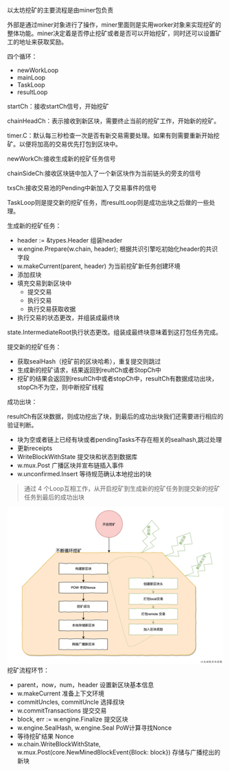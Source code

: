 以太坊挖矿的主要流程是由miner包负责

外部是通过miner对象进行了操作，miner里面则是实用worker对象来实现挖矿的整体功能。miner决定着是否停止挖矿或者是否可以开始挖矿，同时还可以设置矿工的地址来获取奖励。

四个循环：

* newWorkLoop
* mainLoop
* TaskLoop
* resultLoop

startCh：接收startCh信号，开始挖矿

chainHeadCh：表示接收到新区块，需要终止当前的挖矿工作，开始新的挖矿。

timer.C：默认每三秒检查一次是否有新交易需要处理。如果有则需要重新开始挖矿。以便将加高的交易优先打包到区块中。

newWorkCh:接收生成新的挖矿任务信号

chainSideCh:接收区块链中加入了一个新区块作为当前链头的旁支的信号

txsCh:接收交易池的Pending中新加入了交易事件的信号

TaskLoop则是提交新的挖矿任务，而resultLoop则是成功出块之后做的一些处理。

生成新的挖矿任务：

* header := &types.Header 组装header
* w.engine.Prepare\(w.chain, header\); 根据共识引擎吃初始化header的共识字段
* w.makeCurrent\(parent, header\) 为当前挖矿新任务创建环境
* 添加叔块
* 填充交易到新区块中
  * 提交交易
  * 执行交易
  * 执行交易获取收据
* 执行交易的状态更改，并组装成最终块

state.IntermediateRoot执行状态更改。组装成最终块意味着到这打包任务完成。

提交新的挖矿任务：

* 获取sealHash（挖矿前的区块哈希），重复提交则跳过
* 生成新的挖矿请求，结果返回到reultCh或者StopCh中
* 挖矿的结果会返回到resultCh中或者stopCh中，resultCh有数据成功出块，stopCh不为空，则中断挖矿线程

成功出块：

resultCh有区块数据，则成功挖出了块，到最后的成功出块我们还需要进行相应的验证判断。

* 块为空或者链上已经有块或者pendingTasks不存在相关的sealhash,跳过处理
* 更新receipts
* WriteBlockWithState 提交块和状态到数据库
* w.mux.Post 广播区块并宣布链插入事件
* w.unconfirmed.Insert 等待规范确认本地挖出的块

> 通过 4 个Loop互相工作，从开启挖矿到生成新的挖矿任务到提交新的挖矿任务到最后的成功出块

![](/assets/miner-worker.png)挖矿流程环节：

* parent，now，num，header 设置新区块基本信息
* w.makeCurrent 准备上下文环境
* commitUncles, commitUncle 选择叔块
* w.commitTransactions 提交交易
* block, err := w.engine.Finalize 提交区块
* w.engine.SealHash, w.engine.Seal PoW计算寻找Nonce
* 等待挖矿结果 Nonce
* w.chain.WriteBlockWithState, w.mux.Post\(core.NewMinedBlockEvent{Block: block}\) 存储与广播挖出的新块



